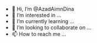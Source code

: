 - 👋 Hi, I’m @AzadAimnDina
- 👀 I’m interested in ...
- 🌱 I’m currently learning ...
- 💞️ I’m looking to collaborate on ...
- 📫 How to reach me ...

<!---
AzadAimnDina/AzadAimnDina is a ✨ special ✨ repository because its `README.md` (this file) appears on your GitHub profile.
You can click the Preview link to take a look at your changes.
--->
